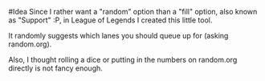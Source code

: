 #Idea
Since I rather want a "random" option than a "fill" option, also known as "Support" :P, in League of Legends I created this little tool.

It randomly suggests which lanes you should queue up for (asking random.org).

Also, I thought rolling a dice or putting in the numbers on random.org directly is not fancy enough.